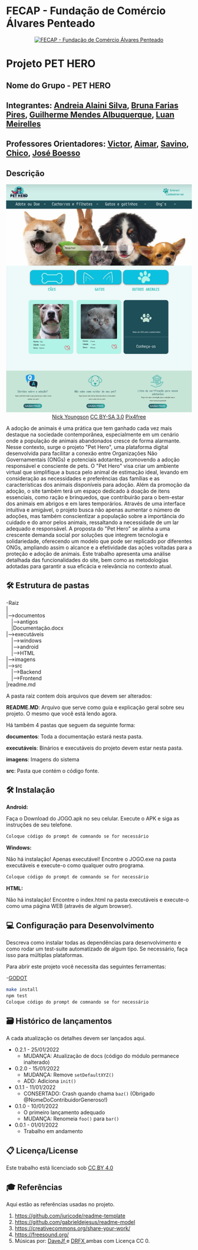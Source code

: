 # FECAP - Fundação de Comércio Álvares Penteado

<p align="center">
<a href= "https://www.fecap.br/"><img src="https://encrypted-tbn0.gstatic.com/images?q=tbn:ANd9GcRhZPrRa89Kma0ZZogxm0pi-tCn_TLKeHGVxywp-LXAFGR3B1DPouAJYHgKZGV0XTEf4AE&usqp=CAU" alt="FECAP - Fundação de Comércio Álvares Penteado" border="0"></a>
</p>

# Projeto PET HERO

## Nome do Grupo - PET HERO

## Integrantes: <a href="https://www.linkedin.com/in/andreiaalainisilva/">Andreia Alaini Silva</a>, <a href="https://www.linkedin.com/in/editar/">Bruna Farias Pires</a>, <a href="https://www.linkedin.com/in/guilherme-mendes-albuquerque/">Guilherme Mendes Albuquerque</a>, <a href="https://www.linkedin.com/in/editar/">Luan Meirelles</a>

## Professores Orientadores: <a href="https://www.linkedin.com/in/victorbarq/">Victor</a>, <a href="https://www.linkedin.com/in/victorbarq/">Aimar</a>, <a href="https://www.linkedin.com/in/victorbarq/">Savino</a>, <a href="https://www.linkedin.com/in/victorbarq/">Chico</a>, <a href="https://www.linkedin.com/in/victorbarq/">José Boesso</a>

## Descrição

<p align="center">
<img src="https://github.com/2024-2-NADS2/Projeto10/blob/main/imagens/Pagina_Home.png" alt="NOME DO JOGO" border="0">
  <a href="http://www.nyphotographic.com/">Nick Youngson</a> <a rel="license" href="https://creativecommons.org/licenses/by-sa/3.0/">CC BY-SA 3.0</a> <a href="http://pix4free.org/">Pix4free</a>
</p>


A adoção de animais é uma prática que tem ganhado cada vez mais destaque na sociedade contemporânea, especialmente em um cenário onde a população de animais abandonados cresce de forma alarmante. Nesse contexto, surge o projeto "Pet Hero", uma plataforma digital desenvolvida para facilitar a conexão entre Organizações Não Governamentais (ONGs) e potenciais adotantes, promovendo a adoção responsável e consciente de pets. O "Pet Hero" visa criar um ambiente virtual que simplifique a busca pelo animal de estimação ideal, levando em consideração as necessidades e preferências das famílias e as características dos animais disponíveis para adoção.
Além da promoção da adoção, o site também terá um espaço dedicado à doação de itens essenciais, como ração e brinquedos, que contribuirão para o bem-estar dos animais em abrigos e em lares temporários. Através de uma interface intuitiva e amigável, o projeto busca não apenas aumentar o número de adoções, mas também conscientizar a população sobre a importância do cuidado e do amor pelos animais, ressaltando a necessidade de um lar adequado e responsável.
A proposta do "Pet Hero" se alinha a uma crescente demanda social por soluções que integrem tecnologia e solidariedade, oferecendo um modelo que pode ser replicado por diferentes ONGs, ampliando assim o alcance e a efetividade das ações voltadas para a proteção e adoção de animais. Este trabalho apresenta uma análise detalhada das funcionalidades do site, bem como as metodologias adotadas para garantir a sua eficácia e relevância no contexto atual.

## 🛠 Estrutura de pastas

-Raiz<br>
|<br>
|-->documentos<br>
  &emsp;|-->antigos<br>
  &emsp;|Documentação.docx<br>
|-->executáveis<br>
  &emsp;|-->windows<br>
  &emsp;|-->android<br>
  &emsp;|-->HTML<br>
|-->imagens<br>
|-->src<br>
  &emsp;|-->Backend<br>
  &emsp;|-->Frontend<br>
|readme.md<br>

A pasta raiz contem dois arquivos que devem ser alterados:

<b>README.MD</b>: Arquivo que serve como guia e explicação geral sobre seu projeto. O mesmo que você está lendo agora.

Há também 4 pastas que seguem da seguinte forma:

<b>documentos</b>: Toda a documentação estará nesta pasta.

<b>executáveis</b>: Binários e executáveis do projeto devem estar nesta pasta.

<b>imagens</b>: Imagens do sistema

<b>src</b>: Pasta que contém o código fonte.

## 🛠 Instalação

<b>Android:</b>

Faça o Download do JOGO.apk no seu celular.
Execute o APK e siga as instruções de seu telefone.

```sh
Coloque código do prompt de comnando se for necessário
```

<b>Windows:</b>

Não há instalação! Apenas executável!
Encontre o JOGO.exe na pasta executáveis e execute-o como qualquer outro programa.

```sh
Coloque código do prompt de comnando se for necessário
```

<b>HTML:</b>

Não há instalação!
Encontre o index.html na pasta executáveis e execute-o como uma página WEB (através de algum browser).

## 💻 Configuração para Desenvolvimento

Descreva como instalar todas as dependências para desenvolvimento e como rodar um test-suite automatizado de algum tipo. Se necessário, faça isso para múltiplas plataformas.

Para abrir este projeto você necessita das seguintes ferramentas:

-<a href="https://godotengine.org/download">GODOT</a>

```sh
make install
npm test
Coloque código do prompt de comnando se for necessário
```

## 🗃 Histórico de lançamentos

A cada atualização os detalhes devem ser lançados aqui.

* 0.2.1 - 25/01/2022
    * MUDANÇA: Atualização de docs (código do módulo permanece inalterado)
* 0.2.0 - 15/01/2022
    * MUDANÇA: Remove `setDefaultXYZ()`
    * ADD: Adiciona `init()`
* 0.1.1 - 11/01/2022
    * CONSERTADO: Crash quando chama `baz()` (Obrigado @NomeDoContribuidorGeneroso!)
* 0.1.0 - 10/01/2022
    * O primeiro lançamento adequado
    * MUDANÇA: Renomeia `foo()` para `bar()`
* 0.0.1 - 01/01/2022
    * Trabalho em andamento

## 📋 Licença/License
<p xmlns:cc="http://creativecommons.org/ns#" >Este trabalho está licenciado sob <a href="https://creativecommons.org/licenses/by/4.0/?ref=chooser-v1" target="_blank" rel="license noopener noreferrer" style="display:inline-block;">CC BY 4.0<img style="height:22px!important;margin-left:3px;vertical-align:text-bottom;" src="https://mirrors.creativecommons.org/presskit/icons/cc.svg?ref=chooser-v1" alt=""><img style="height:22px!important;margin-left:3px;vertical-align:text-bottom;" src="https://mirrors.creativecommons.org/presskit/icons/by.svg?ref=chooser-v1" alt=""></a></p>

## 🎓 Referências

Aqui estão as referências usadas no projeto.

1. <https://github.com/iuricode/readme-template>
2. <https://github.com/gabrieldejesus/readme-model>
3. <https://creativecommons.org/share-your-work/>
4. <https://freesound.org/>
5. Músicas por: <a href="https://freesound.org/people/DaveJf/sounds/616544/"> DaveJf </a> e <a href="https://freesound.org/people/DRFX/sounds/338986/"> DRFX </a> ambas com Licença CC 0.
